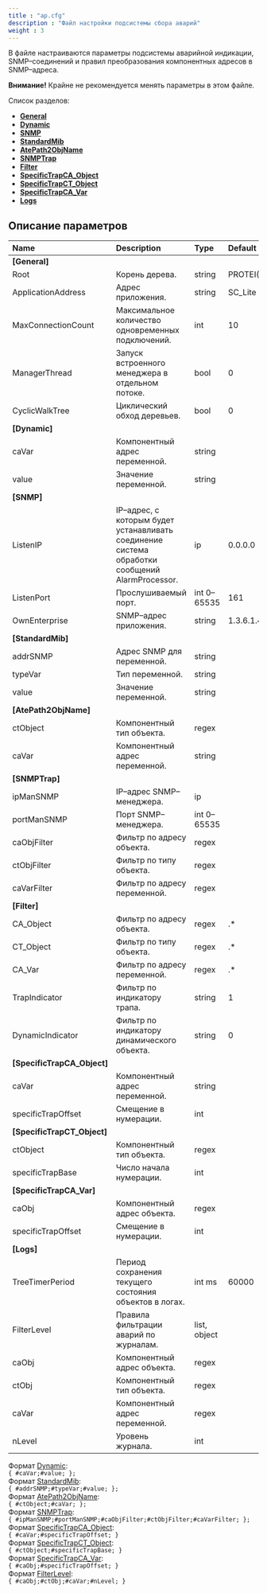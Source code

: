 ```yaml
---
title : "ap.cfg"
description : "Файл настройки подсистемы сбора аварий"
weight : 3
---
```


В файле настраиваются параметры подсистемы аварийной индикации, SNMP–соединений и правил преобразования компонентных адресов в SNMP–адреса.

**Внимание!** Крайне не рекомендуется менять параметры в этом файле.

Список разделов:
* **[General](#general)**
* **[Dynamic](#dynamic)**
* **[SNMP](#snmp)**
* **[StandardMib](#standardmib)**
* **[AtePath2ObjName](#atepath2objname)**
* **[SNMPTrap](#snmptrap)**
* **[Filter](#filter)**
* **[SpecificTrapCA_Object](#st_ca_object)**
* **[SpecificTrapCT_Object](#st_ct_object)**
* **[SpecificTrapCA_Var](#st_ca_var)**
* **[Logs](#logs)**

## Описание параметров
|Name|Description|Type|Default|O/M|P/R|Version|
|:---|:----------|:---|:------|:--|:--|:------|
|**<a name="general" />[General]**||
|Root|Корень дерева.|string|PROTEI(1.3.6.1.4.1.20873)|O|R||
|ApplicationAddress|Адрес приложения.|string|SC_Lite|M|R||
|MaxConnectionCount|Максимальное количество одновременных подключений.|int|10|O|R||
|ManagerThread|Запуск встроенного менеджера в отдельном потоке.|bool|0|O|R||
|CyclicWalkTree|Циклический обход деревьев.|bool|0|O|R||
|**<a name="dynamic" />[Dynamic]**||
|caVar|Компонентный адрес переменной.|string||O|R||
|value|Значение переменной.|string||O|R||
|**<a name="snmp" />[SNMP]**||
|ListenIP|IP–адрес, с которым будет устанавливать соединение система обработки сообщений AlarmProcessor.|ip|0.0.0.0|O|R||
|ListenPort|Прослушиваемый порт.|int 0–65535|161|O|R||
|OwnEnterprise|SNMP–адрес приложения.|string|1.3.6.1.4.1.20873|O|R||
|**<a name="standardmib" />[StandardMib]**||
|addrSNMP|Адрес SNMP для переменной.|string||O|R||
|typeVar|Тип переменной.|string||O|R||
|value|Значение переменной.|string||O|R||
|**<a name="atepath2objname" />[AtePath2ObjName]**||
|ctObject|Компонентный тип объекта.|regex||O|R||
|caVar|Компонентный адрес переменной.|string||O|R||
|**<a name="snmptrap" />[SNMPTrap]**||
|ipManSNMP|IP–адрес SNMP–менеджера.|ip||O|R||
|portManSNMP|Порт SNMP–менеджера.|int 0–65535||O|R||
|caObjFilter|Фильтр по адресу объекта.|regex||O|R||
|ctObjFilter|Фильтр по типу объекта.|regex||O|R||
|caVarFilter|Фильтр по адресу переменной.|regex||O|R||
|**<a name="filter" />[Filter]**||
|CA_Object|Фильтр по адресу объекта.|regex|.*|O|R||
|CT_Object|Фильтр по типу объекта.|regex|.*|O|R||
|CA_Var|Фильтр по адресу переменной.|regex|.*|O|R||
|TrapIndicator|Фильтр по индикатору трапа.|string|1|O|R||
|DynamicIndicator|Фильтр по индикатору динамического объекта.|string|0|O|R||
|**<a name="st_ca_object" />[SpecificTrapCA_Object]**||
|caVar|Компонентный адрес переменной.|string||O|R||
|specificTrapOffset|Смещение в нумерации.|int||O|R||
|**<a name="st_ct_object" />[SpecificTrapCT_Object]**||
|ctObject|Компонентный тип объекта.|regex||O|R||
|specificTrapBase|Число начала нумерации.|int||O|R||
|**<a name="st_ca_var" />[SpecificTrapCA_Var]**||
|caObj|Компонентный адрес объекта.|regex||O|R||
|specificTrapOffset|Смещение в нумерации.|int||O|R||
|**<a name="logs" />[Logs]**||
|TreeTimerPeriod|Период сохранения текущего состояния объектов в логах.|int ms|60000|O|R||
|<a name="filterlevel" />FilterLevel|Правила фильтрации аварий по журналам.|list, object||O|R||
|caObj|Компонентный адрес объекта.|regex||O|R||
|ctObj|Компонентный тип объекта.|regex||O|R||
|caVar|Компонентный адрес переменной.|regex||O|R||
|nLevel|Уровень журнала.|int||O|R||

Формат [Dynamic](#dynamic):<br>
`{ #caVar;#value; };`<br>
Формат [StandardMib](#standardmib):<br>
`{ #addrSNMP;#typeVar;#value; };`<br>
Формат [AtePath2ObjName](#atepath2objname):<br>
`{ #ctObject;#caVar; };`<br>
Формат [SNMPTrap](#snmptrap):<br>
`{ #ipManSNMP;#portManSNMP;#caObjFilter;#ctObjFilter;#caVarFilter; };`<br>
Формат [SpecificTrapCA_Object](#st_ca_object):<br>
`{ #caVar;#specificTrapOffset; }`<br>
Формат [SpecificTrapCT_Object](#st_ct_object):<br>
`{ #ctObject;#specificTrapBase; }`<br>
Формат [SpecificTrapCA_Var](#st_ca_var):<br>
`{ #caObj;#specificTrapOffset; }`<br>
Формат [FilterLevel](#filterlevel):<br>
`{ #caObj;#ctObj;#caVar;#nLevel; }`<br>
